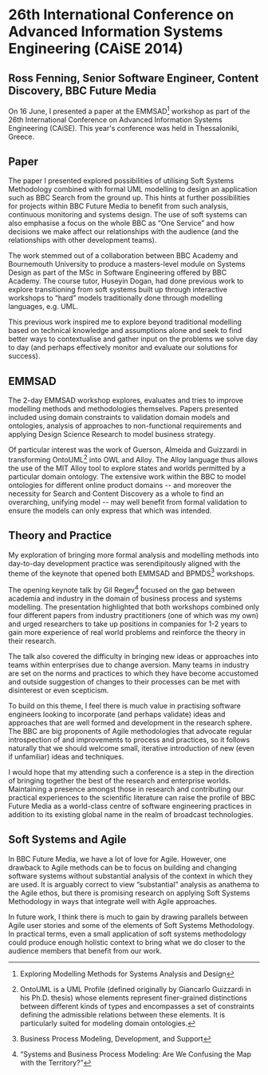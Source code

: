 26th International Conference on Advanced Information Systems Engineering (CAiSE 2014)
================================================================================

Ross Fenning, Senior Software Engineer, Content Discovery, BBC Future Media
---------------------------------------------------------------------------

On 16 June, I presented a paper at the EMMSAD[^emmsad] workshop as part
of the 26th International Conference
on Advanced Information Systems Engineering (CAiSE). This year's conference was
held in Thessaloniki, Greece.

Paper
-----

The paper I presented explored possibilities of utilising Soft
Systems Methodology combined with formal UML modelling to design an application
such as BBC Search from the ground up. This hints at further possibilities for
projects within BBC Future Media to benefit from such analysis, continuous
monitoring and systems design. The use of soft systems can also
emphasise a focus on the whole BBC as “One Service” and how decisions we make
affect our relationships with the audience (and the relationships with other
development teams).

The work stemmed out of a collaboration between BBC Academy and Bournemouth
University to produce a masters-level module on Systems Design as part
of the MSc in Software Engineering offered by BBC Academy. The course tutor,
Huseyin Dogan, had done previous work to explore transitioning from soft systems
built up through interactive workshops to “hard” models
traditionally done through modelling languages, e.g. UML.

This previous work inspired me to explore beyond traditional modelling based on
technical knowledge and assumptions alone and seek to find better ways to
contextualise and gather input on the problems we solve day to day (and perhaps
effectively monitor and evaluate our solutions for success).

EMMSAD
------

The 2-day EMMSAD workshop explores, evaluates and tries to improve modelling
methods and methodologies themselves. Papers presented included using
domain constraints to validation domain models and ontologies, analysis of
approaches to non-functional requirements and applying Design Science Research
to model business strategy.

Of particular interest was the work of Guerson, Almeida and Guizzardi in
transforming OntoUML[^ontouml] into OWL and Alloy. The Alloy language thus
allows the use
of the MIT Alloy tool to explore states and worlds permitted by a particular
domain ontology. The extensive work within the BBC to model ontologies for
different online product domains -- and moreover the necessity for Search
and Content Discovery as a whole to find an overarching, unifying model --
may well benefit from formal validation to ensure the models can only express
that which was intended.

Theory and Practice
-------------------

My exploration of bringing more formal analysis and modelling methods into
day-to-day development practice was serendipitously aligned with the theme of
the keynote that opened both EMMSAD and BPMDS[^bpmds] workshops.

The opening keynote talk by Gil Regev[^regev] focused on the gap between
academia and industry in the domain of business process and systems modelling.
The presentation highlighted that both workshops combined
only four different papers from industry practitioners (one of which
was my own) and urged researchers to take up positions in companies for 1-2
years to gain more experience of real world problems and reinforce the
theory in their research.

The talk also covered the difficulty in bringing new ideas or approaches into
teams within enterprises due to change aversion. Many teams in industry are
set on the norms and practices to which they have become accustomed and outside
suggestion of changes to their processes can be met with disinterest or even
scepticism.

To build on this theme, I feel there is much value in practising software
engineers looking to incorporate (and perhaps validate) ideas and approaches
that are well formed and development in the research sphere. The BBC are
big proponents of Agile methodologies that advocate regular introspection of
and improvements to process and practices, so it follows naturally that we
should welcome small, iterative introduction of new (even if unfamiliar) ideas
and techniques.

I would hope that my attending such a conference is a step in the direction
of bringing together the best of the research and enterprise worlds.
Maintaining a presence amongst those in research and contributing our
practical experiences to the scientific literature can raise the profile of
BBC Future Media as a world-class
centre of software engineering practices in addition to its existing global
name in the realm of broadcast technologies.

Soft Systems and Agile
----------------------

In BBC Future Media, we have a lot of love for Agile. However, one drawback to
Agile methods can be to focus on building and changing
software systems without substantial analysis of the context in which they are
used. It is arguably correct to view “substantial” analysis as anathema to
the Agile ethos, but there is promising research on applying Soft Systems
Methodology in ways that integrate well with Agile approaches.

In future work, I think there is much to gain by drawing parallels between
Agile user stories and some of the elements of Soft Systems Methodology.
In practical terms, even a small application of soft systems methodology
could produce enough holistic context to bring what we do closer to the audience
members that benefit from our work.

[^emmsad]: Exploring Modelling Methods for Systems Analysis and Design
[^bpmds]: Business Process Modeling, Development, and Support
[^regev]: “Systems and Business Process Modeling: Are We Confusing the Map with the Territory?”
[^ontouml]: OntoUML is a UML Profile (defined originally by Giancarlo Guizzardi in his Ph.D. thesis) whose elements represent finer-grained distinctions between different kinds of types and encompasses a set of constraints defining the admissible relations between these elements. It is particularly suited for modeling domain ontologies.
